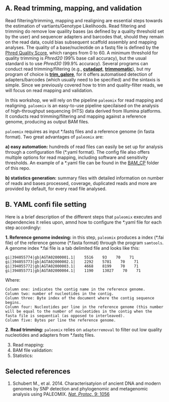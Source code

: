 ## A. Read trimming, mapping, and validation

Read filtering/trimming, mapping and realigning are essential steps towards the estimation of vartiants/Genotype Likelihoods. 
Read filtering and trimming do remove low quaility bases (as defined by a quality threshold set by the user) and sequencer adapters and barcodes that, should they remain on the read data, could bias subsequent scaffold assembly and mapping analyses. The quality of a base/nucleotide on a fastq file is defined by the [Phred Quality Score](https://en.wikipedia.org/wiki/Phred_quality_score), which ranges from 0 to 60. A minimum threshold for quality trimming is _Phred20_ (99% base call accuracy), but the usual standard is to use _Phred30_ (99.9% accuracy). Several programs can conduct read trimming/filtering (e.g., [**cutadapt**](https://cutadapt.readthedocs.io/en/stable/), [**trimmomatic**](http://www.usadellab.org/cms/?page=trimmomatic)), but my program of choice is [**trim_galore**](https://github.com/FelixKrueger/TrimGalore), for it offers automatised detection of adapters/barcodes (which usually need to be specified) and the sintaxis is simple. Since we previously covered how to trim and quality-filter reads, we will focus on read mapping and validation.
  
In this workshop, we will rely on the pipeline `paleomix` for read mapping and realigning. `paloemix` is an easy-to-use pipeline specilaised on the analysis of high-throughput sequencing (HTS) data derived from Illumina platforms. It conducts read trimming/filtering and mapping against a reference genome, producing as output BAM files. 

`paloemix` requires as input \*.fastq files and a reference genome (in fasta format). Two great advantages of `paleomix` are:

**a) easy automation:** hundreds of read files can easily be set up for analysis through a configuration file (*.yaml format). The config file also offers multiple options for read mapping, including software and sensitivity thresholds. An example of a \*.yaml file can be found in the [BAM_CP](https://github.com/siriusb-nox/PopGen_DARWIN_2024/tree/main/BAM_CP) folder of this repo.

**b) statistics generation:** summary files with detailed information on number of reads and bases processed, coverage, duplicated reads and more are provided by default, for every read file analysed.


## B. YAML confi file setting
Here is a brief description of the different steps that `paleomix` executes and dependencies it relies upon, amnd how to configure the \*.yaml file for each step accordingly:

**1. Reference genome indexing:** in this step, `paleomix` produces a index (\*.fai file) of the reference genome (\*.fasta format) through the program `samtools`. A genome index \*.fai file is a tab delimited file and looks like this:

```
gi|394055774|gb|AGTA02000001.1|    5516    93    70    71
gi|394055773|gb|AGTA02000002.1|    2292    5781    70    71
gi|394055772|gb|AGTA02000003.1|    4668    8199    70    71
gi|394055771|gb|AGTA02000004.1|    1190    13027    70    71
```

Where:
```
Column one: indicates the contig name in the reference genome.
Column two: number of nucleotides in the contig.
Column three: Byte index of the document where the contig sequence begins.
Column four: Nucleotides per line in the reference genome (this number will be equal to the number of nucleotides in the contig when the fasta file is sequential (as opposed to interleaved).
Column five: Bytes per line the reference genome.
```
**2. Read trimming:** `paleomix` relies on `adapterremoval` to filter out low quality nucleotides and adapters from \*.fastq files. 

3. Read mapping:
4. BAM file validation:
5. Statistics:

## Selected references
1. Schubert M., et al. 2014. Characterisatyion of ancient DNA and modern genomes by SNP detection and phylogenomic and metagenomic analysis using PALEOMIX. [_Nat. Protoc_. 9: 1056](https://pubmed.ncbi.nlm.nih.gov/24722405/) 
